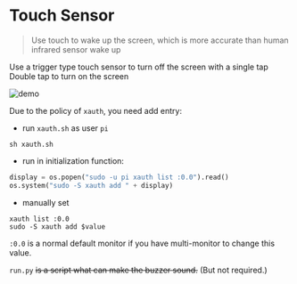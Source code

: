 # Touch Sensor

> Use touch to wake up the screen, which is more accurate than human infrared sensor wake up

Use a trigger type touch sensor to turn off the screen with a single tap Double tap to turn on the screen

![demo](demo.gif)

Due to the policy of `xauth`, you need add entry:

+ run `xauth.sh` as user `pi`

```shell
sh xauth.sh
```

+ run in initialization function:
```python
display = os.popen("sudo -u pi xauth list :0.0").read()
os.system("sudo -S xauth add " + display)
```

+ manually set
```shell
xauth list :0.0
sudo -S xauth add $value
```

`:0.0` is a normal default monitor if you have multi-monitor to change this value.


`run.py` ~~is a script what can make the buzzer sound.~~ (But not required.)